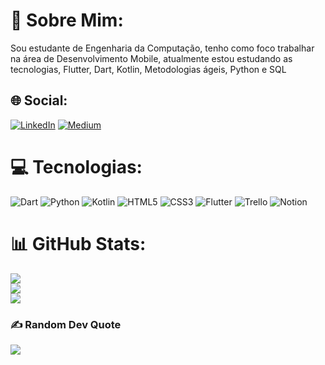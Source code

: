 # 💫 Sobre Mim:
Sou estudante de Engenharia da Computação, tenho como foco trabalhar na área de Desenvolvimento Mobile, atualmente estou estudando as tecnologias, Flutter, Dart, Kotlin, Metodologias ágeis, Python e SQL


## 🌐 Social:
[![LinkedIn](https://img.shields.io/badge/LinkedIn-%230077B5.svg?logo=linkedin&logoColor=white)](https://www.linkedin.com/in/thiagofofano/) [![Medium](https://img.shields.io/badge/Medium-12100E?logo=medium&logoColor=white)](https://medium.com/@tfofano3) 

# 💻 Tecnologias:
![Dart](https://img.shields.io/badge/dart-%230175C2.svg?style=for-the-badge&logo=dart&logoColor=white) ![Python](https://img.shields.io/badge/python-3670A0?style=for-the-badge&logo=python&logoColor=ffdd54) ![Kotlin](https://img.shields.io/badge/kotlin-%230095D5.svg?style=for-the-badge&logo=kotlin&logoColor=white) ![HTML5](https://img.shields.io/badge/html5-%23E34F26.svg?style=for-the-badge&logo=html5&logoColor=white) ![CSS3](https://img.shields.io/badge/css3-%231572B6.svg?style=for-the-badge&logo=css3&logoColor=white) ![Flutter](https://img.shields.io/badge/Flutter-%2302569B.svg?style=for-the-badge&logo=Flutter&logoColor=white) ![Trello](https://img.shields.io/badge/Trello-%23026AA7.svg?style=for-the-badge&logo=Trello&logoColor=white) ![Notion](https://img.shields.io/badge/Notion-%23000000.svg?style=for-the-badge&logo=notion&logoColor=white)

# 📊 GitHub Stats:
![](https://github-readme-stats.vercel.app/api?username=devv-thiago&theme=dark&hide_border=false&include_all_commits=true&count_private=true)<br/>
![](https://github-readme-streak-stats.herokuapp.com/?user=devv-thiago&theme=dark&hide_border=false)<br/>
![](https://github-readme-stats.vercel.app/api/top-langs/?username=devv-thiago&theme=dark&hide_border=false&include_all_commits=true&count_private=true&layout=compact)

### ✍️ Random Dev Quote
![](https://quotes-github-readme.vercel.app/api?type=horizontal&theme=radical)

<!-- Proudly created with GPRM ( https://gprm.itsvg.in ) -->
